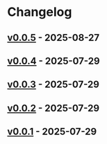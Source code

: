 # Changelog

## [v0.0.5](https://github.com/ippanpeople/sacloud-apprun-action/compare/v0.0.4...v0.0.5) - 2025-08-27

## [v0.0.4](https://github.com/ippanpeople/sacloud-apprun-action/compare/v0.0.3...v0.0.4) - 2025-07-29

## [v0.0.3](https://github.com/ippanpeople/sacloud-apprun-action/compare/v0.0.2...v0.0.3) - 2025-07-29

## [v0.0.2](https://github.com/ippanpeople/sacloud-apprun-action/compare/v0.0.1...v0.0.2) - 2025-07-29

## [v0.0.1](https://github.com/ippanpeople/sacloud-apprun-action/commits/v0.0.1) - 2025-07-29
